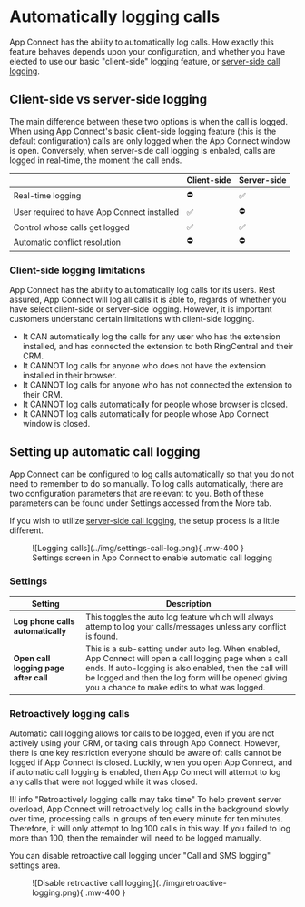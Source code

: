 # Automatically logging calls

App Connect has the ability to automatically log calls. How exactly this feature behaves depends upon your configuration, and whether you have elected to use our basic "client-side" logging feature, or [server-side call logging](server-side-logging.md).

## Client-side vs server-side logging

The main difference between these two options is when the call is logged. When using App Connect's basic client-side logging feature (this is the default configuration) calls are only logged when the App Connect window is open. Conversely, when server-side call logging is enbaled, calls are logged in real-time, the moment the call ends. 

|                                             | Client-side        | Server-side        |
|---------------------------------------------|--------------------|--------------------|
| Real-time logging                           | :no_entry:         | :white_check_mark: |
| User required to have App Connect installed | :white_check_mark: | :no_entry:         |
| Control whose calls get logged              | :white_check_mark: | :white_check_mark: |
| Automatic conflict resolution               | :no_entry:         | :no_entry:         |

### Client-side logging limitations

App Connect has the ability to automatically log calls for its users. Rest assured, App Connect will log all calls it is able to, regards of whether you have select client-side or server-side logging. However, it is important customers understand certain limitations with client-side logging. 
	
* It CAN automatically log the calls for any user who has the extension installed, and has connected the extension to both RingCentral and their CRM.
* It CANNOT log calls for anyone who does not have the extension installed in their browser. 
* It CANNOT log calls for anyone who has not connected the extension to their CRM. 
* It CANNOT log calls automatically for people whose browser is closed. 
* It CANNOT log calls automatically for people whose App Connect window is closed. 
	
## Setting up automatic call logging

App Connect can be configured to log calls automatically so that you do not need to remember to do so manually. To log calls automatically, there are two configuration parameters that are relevant to you. Both of these parameters can be found under Settings accessed from the More tab.

If you wish to utilize [server-side call logging](server-side-logging.md), the setup process is a little different. 

<figure markdown>
  ![Logging calls](../img/settings-call-log.png){ .mw-400 }
  <figcaption>Settings screen in App Connect to enable automatic call logging</figcaption>
</figure>

### Settings

| Setting | Description |
|---------|-------------|
| **Log phone calls automatically** | This toggles the auto log feature which will always attemp to log your calls/messages unless any conflict is found. |
| **Open call logging page after call** | This is a sub-setting under auto log. When enabled, App Connect will open a call logging page when a call ends. If auto-logging is also enabled, then the call will be logged and then the log form will be opened giving you a chance to make edits to what was logged. | 

### Retroactively logging calls

Automatic call logging allows for calls to be logged, even if you are not actively using your CRM, or taking calls through App Connect. However, there is one key restriction everyone should be aware of: calls cannot be logged if App Connect is closed. Luckily, when you open App Connect, and if automatic call logging is enabled, then App Connect will attempt to log any calls that were not logged while it was closed. 

!!! info "Retroactively logging calls may take time"
	To help prevent server overload, App Connect will retroactively log calls in the background slowly over time, processing calls in groups of ten every minute for ten minutes. Therefore, it will only attempt to log 100 calls in this way. If you failed to log more than 100, then the remainder will need to be logged manually. 

You can disable retroactive call logging under "Call and SMS logging" settings area. 

<figure markdown>
  ![Disable retroactive call logging](../img/retroactive-logging.png){ .mw-400 }
</figure>
